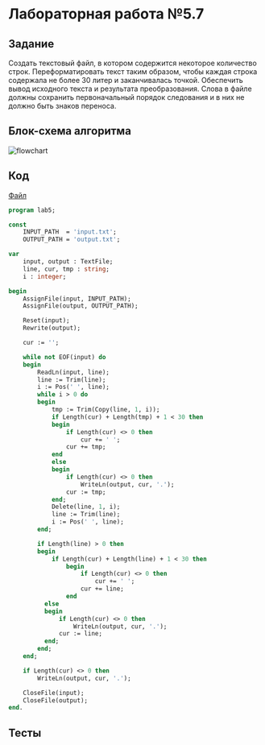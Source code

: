 # Лабораторная работа №5.7

## Задание

Создать текстовый файл, в котором содержится некоторое количество строк. Переформатировать текст таким образом, чтобы каждая строка содержала не более 30 литер и заканчивалась точкой. Обеспечить вывод исходного текста и результата преобразования. Слова в файле должны сохранить первоначальный порядок следования и в них не должно быть знаков переноса.

## Блок-схема алгоритма
![flowchart](flowchart.png)

## Код

[Файл](lab.pas)

```pascal
program lab5;

const
    INPUT_PATH  = 'input.txt';
    OUTPUT_PATH = 'output.txt';

var
    input, output : TextFile;
    line, cur, tmp : string;
    i : integer;

begin
    AssignFile(input, INPUT_PATH);
    AssignFile(output, OUTPUT_PATH);

    Reset(input);
    Rewrite(output);

    cur := '';

    while not EOF(input) do
    begin
        ReadLn(input, line);
        line := Trim(line);
        i := Pos(' ', line);
        while i > 0 do
        begin
            tmp := Trim(Copy(line, 1, i));
            if Length(cur) + Length(tmp) + 1 < 30 then
            begin
                if Length(cur) <> 0 then
                    cur += ' ';
                cur += tmp;
            end
            else
            begin
                if Length(cur) <> 0 then
                    WriteLn(output, cur, '.');
                cur := tmp;
            end;
            Delete(line, 1, i);
            line := Trim(line);
            i := Pos(' ', line);
        end;

        if Length(line) > 0 then
        begin
            if Length(cur) + Length(line) + 1 < 30 then
                begin
                    if Length(cur) <> 0 then
                        cur += ' ';
                    cur += line;
                end
          else
          begin
              if Length(cur) <> 0 then
                  WriteLn(output, cur, '.');
              cur := line;
          end;
        end;
    end;

    if Length(cur) <> 0 then
        WriteLn(output, cur, '.');

    CloseFile(input);
    CloseFile(output);
end.

```

## Тесты
